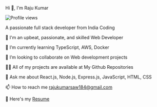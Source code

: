 Hi 👋, I'm Raju Kumar

![Profile views](https://viewscount.onrender.com/api/profile-views)

A passionate full stack developer from India
Coding


🔭 I'm an upbeat, passionate, and skilled Web Developer

🌱 I’m currently learning TypeScript, AWS, Docker

🤝 I’m looking to collaborate on Web development projects

👨‍💻 All of my projects are available at My Github Repositories

💬 Ask me about React.js, Node.js, Express.js, JavaScript, HTML, CSS

📫 How to reach me rajukumarsaw184@gmail.com

📄 Here's my [Resume](https://drive.google.com/file/d/1QJXuXilRtkgcLR5DjYfiEKvF75I2Y2Vj/view?usp=sharing)
